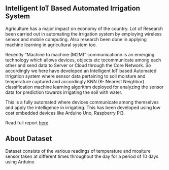 ## Intelligent IoT Based Automated Irrigation System

Agriculture has a major impact on economy of the country. Lot of Research been carried out in automating the irrigation system by employing wireless sensor and mobile computing. Also research been done in applying machine learning in agricultural system too. 

Recently “Machine to machine (M2M)” communicationn is an emerging technology which allows devices, objects etc tocommunicate among each other and send data to Server or Cloud through the Core Network. So accordingly we here have developed an Intelligent IoT based Automated Irrigation system where sensor data pertaining to soil moisture and temperature captured and accordingly KNN (K- Nearest Neighbor) classification machine learning algorithm deployed for analyzing the sensor data for prediction towards irrigating the soil with water.

This is a fully automated where devices communicate among themselves and apply the intelligence in irrigating. This has been developed using low cost embedded devices like Arduino Uno, Raspberry Pi3. 

Read full report [here](https://drive.google.com/file/d/1q31n4BNcJNY21-3DO251MqtSx1AcneVa/view?usp=sharing)

## About Dataset
Dataset consists of the various readings of temperature and mositure sensor taken at different times throughout the day for a period of 10 days using Arduino

